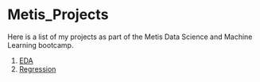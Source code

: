 # Metis_Projects

Here is a list of my projects as part of the Metis Data Science and Machine Learning bootcamp.

1. [EDA](https://github.com/atrinsarmadi/Metis_Projects/tree/main/EDA)
2. [Regression]()

